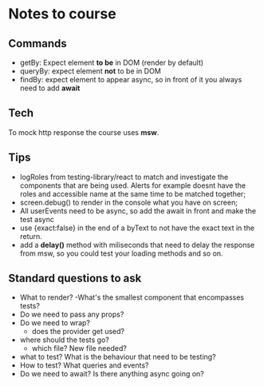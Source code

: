 # Notes to course

## Commands
- getBy: Expect element **to be** in DOM (render by default)
- queryBy: expect element **not** to be in DOM
- findBy: expect element to appear async, so in front of it you always need to add **await**

## Tech

To mock http response the course uses **msw**.

## Tips

- logRoles from testing-library/react to match and investigate the components that are being used. Alerts for example doesnt have the roles and accessible name at the same time to be matched together;
- screen.debug() to render in the console what you have on screen;
- All userEvents need to be async, so add the await in front and make the test async
- use {exact:false} in the end of a byText to not have the exact text in the return.
- add a **delay()** method with miliseconds that need to delay the response from msw, so you could test your loading methods and so on.

## Standard questions to ask

- What to render?
    -What's the smallest component that encompasses tests?
- Do we need to pass any props?
- Do we need to wrap?
    - does the provider get used?
- where should the tests go?
    - which file? New file needed?
- what to test? What is the behaviour that need to be testing?
- How to test? What queries and events?
- Do we need to await? Is there anything async going on?


